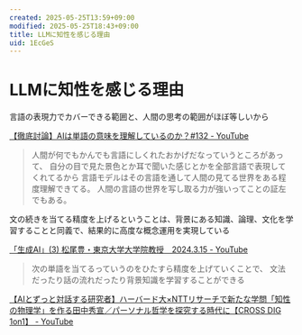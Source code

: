 ```yaml
---
created: 2025-05-25T13:59+09:00
modified: 2025-05-25T18:43+09:00
title: LLMに知性を感じる理由
uid: 1EcGeS
---
```


# LLMに知性を感じる理由

言語の表現力でカバーできる範囲と、人間の思考の範囲がほぼ等しいから

[【徹底討論】AIは単語の意味を理解しているのか？#132 - YouTube](https://youtu.be/8RfABYFlcq0?t=1748)

>人間が何でもかんでも言語にしくれたおかげだなっていうところがあって、
>自分の目で見た景色とか耳で聞いた感じとかを全部言語で表現してくれてるから
>言語モデルはその言語を通して人間の見てる世界をある程度理解できてる。
>人間の言語の世界を写し取る力が強いってことの証左でもある。

文の続きを当てる精度を上げるということは、背景にある知識、論理、文化を学習することと同義で、結果的に高度な概念運用を実現している

[「生成AI」(3) 松尾豊・東京大学大学院教授　2024.3.15 - YouTube](https://youtu.be/U9vhGvFxKu0?t=718)

>次の単語を当てるっていうのをひたすら精度を上げていくことで、
>文法だったり話の流れだったり背景知識を学習することができる

[【AIとずっと対話する研究者】ハーバード大×NTTリサーチで新たな学問「知性の物理学」を作る田中秀宣／パーソナル哲学を探究する時代に【CROSS DIG 1on1】 - YouTube](https://youtu.be/rYCGuhtdfC8?t=1168)